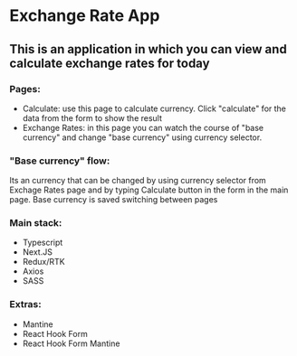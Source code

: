 # Exchange Rate App

## This is an application in which you can view and calculate exchange rates for today

### Pages:

- Calculate: use this page to calculate currency. Click "calculate" for the data from the form to show the result
- Exchange Rates: in this page you can watch the course of "base currency" and change "base currency" using currency selector.

### "Base currency" flow:

Its an currency that can be changed by using currency selector from Exchage Rates page and by typing Calculate button in the form in the main page. Base currency is saved switching between pages

### Main stack:

- Typescript
- Next.JS
- Redux/RTK
- Axios
- SASS

### Extras:

- Mantine
- React Hook Form
- React Hook Form Mantine
